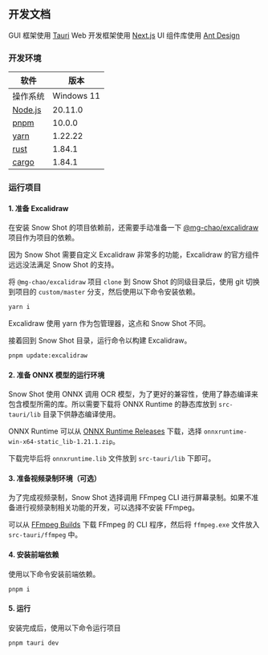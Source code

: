## 开发文档

GUI 框架使用 [Tauri](https://tauri.app/) 
Web 开发框架使用 [Next.js](https://nextjs.org/) 
UI 组件库使用 [Ant Design](https://ant.design/)

### 开发环境

| 软件                                         | 版本       |
| -------------------------------------------- | ---------- |
| 操作系统                                     | Windows 11 |
| [Node.js](https://nodejs.org)                | 20.11.0    |
| [pnpm](https://pnpm.io/)                     | 10.0.0     |
| [yarn](https://classic.yarnpkg.com/lang/en/) | 1.22.22    |
| [rust](https://rust-lang.org)                | 1.84.1     |
| [cargo](https://rust-lang.org)               | 1.84.1     |

### 运行项目

#### 1. 准备 Excalidraw

在安装 Snow Shot 的项目依赖前，还需要手动准备一下 [@mg-chao/excalidraw](https://github.com/mg-chao/excalidraw) 项目作为项目的依赖。

因为 Snow Shot 需要自定义 Excalidraw 非常多的功能，Excalidraw 的官方组件远远没法满足 Snow Shot 的支持。

将 `@mg-chao/excalidraw` 项目 `clone` 到 Snow Shot 的同级目录后，使用 git 切换到项目的 `custom/master` 分支，然后使用以下命令安装依赖。

```bash
yarn i
```

Excalidraw 使用 yarn 作为包管理器，这点和 Snow Shot 不同。

接着回到 Snow Shot 目录，运行命令以构建 Excalidraw。

```bash
pnpm update:excalidraw
```

#### 2. 准备 ONNX 模型的运行环境

Snow Shot 使用 ONNX 调用 OCR 模型，为了更好的兼容性，使用了静态编译来包含模型所需的库。所以需要下载将 ONNX Runtime 的静态库放到 `src-tauri/lib` 目录下供静态编译使用。

ONNX Runtime 可以从 [ONNX Runtime Releases](https://github.com/supertone-inc/onnxruntime-build/releases) 下载，选择 `onnxruntime-win-x64-static_lib-1.21.1.zip`。

下载完毕后将 `onnxruntime.lib` 文件放到 `src-tauri/lib` 下即可。

#### 3. 准备视频录制环境（可选）

为了完成视频录制，Snow Shot 选择调用 FFmpeg CLI 进行屏幕录制。如果不准备进行视频录制相关功能的开发，可以选择不安装 FFmpeg。

可以从 [FFmpeg Builds](https://www.gyan.dev/ffmpeg/builds/) 下载 FFmpeg 的 CLI 程序，然后将 `ffmpeg.exe` 文件放入 `src-tauri/ffmpeg` 中。

#### 4. 安装前端依赖

使用以下命令安装前端依赖。

```bash
pnpm i
```

#### 5. 运行

安装完成后，使用以下命令运行项目

```bash
pnpm tauri dev
```
